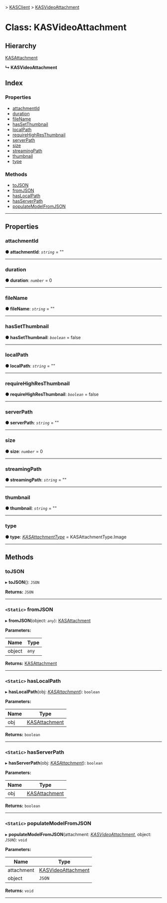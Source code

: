[](../README.md) > [KASClient](../modules/kasclient.md) > [KASVideoAttachment](../classes/kasclient.kasvideoattachment.md)

# Class: KASVideoAttachment

## Hierarchy

 [KASAttachment](kasclient.kasattachment.md)

**↳ KASVideoAttachment**

## Index

### Properties

* [attachmentId](kasclient.kasvideoattachment.md#attachmentid)
* [duration](kasclient.kasvideoattachment.md#duration)
* [fileName](kasclient.kasvideoattachment.md#filename)
* [hasSetThumbnail](kasclient.kasvideoattachment.md#hassetthumbnail)
* [localPath](kasclient.kasvideoattachment.md#localpath)
* [requireHighResThumbnail](kasclient.kasvideoattachment.md#requirehighresthumbnail)
* [serverPath](kasclient.kasvideoattachment.md#serverpath)
* [size](kasclient.kasvideoattachment.md#size)
* [streamingPath](kasclient.kasvideoattachment.md#streamingpath)
* [thumbnail](kasclient.kasvideoattachment.md#thumbnail)
* [type](kasclient.kasvideoattachment.md#type)


### Methods

* [toJSON](kasclient.kasvideoattachment.md#tojson)
* [fromJSON](kasclient.kasvideoattachment.md#fromjson)
* [hasLocalPath](kasclient.kasvideoattachment.md#haslocalpath)
* [hasServerPath](kasclient.kasvideoattachment.md#hasserverpath)
* [populateModelFromJSON](kasclient.kasvideoattachment.md#populatemodelfromjson)



---

## Properties

<a id="attachmentid"></a>

###  attachmentId

**● attachmentId**: *`string`* = ""

___
<a id="duration"></a>

###  duration

**● duration**: *`number`* = 0

___
<a id="filename"></a>

###  fileName

**● fileName**: *`string`* = ""

___
<a id="hassetthumbnail"></a>

###  hasSetThumbnail

**● hasSetThumbnail**: *`boolean`* = false

___
<a id="localpath"></a>

###  localPath

**● localPath**: *`string`* = ""

___
<a id="requirehighresthumbnail"></a>

###  requireHighResThumbnail

**● requireHighResThumbnail**: *`boolean`* = false

___
<a id="serverpath"></a>

###  serverPath

**● serverPath**: *`string`* = ""

___
<a id="size"></a>

###  size

**● size**: *`number`* = 0

___
<a id="streamingpath"></a>

###  streamingPath

**● streamingPath**: *`string`* = ""

___
<a id="thumbnail"></a>

###  thumbnail

**● thumbnail**: *`string`* = ""

___
<a id="type"></a>

###  type

**● type**: *[KASAttachmentType](../enums/kasclient.kasattachmenttype.md)* =  KASAttachmentType.Image

___

## Methods

<a id="tojson"></a>

###  toJSON

▸ **toJSON**(): `JSON`

**Returns:** `JSON`

___
<a id="fromjson"></a>

### `<Static>` fromJSON

▸ **fromJSON**(object: *`any`*): [KASAttachment](kasclient.kasattachment.md)

**Parameters:**

| Name | Type |
| ------ | ------ |
| object | `any` |

**Returns:** [KASAttachment](kasclient.kasattachment.md)

___
<a id="haslocalpath"></a>

### `<Static>` hasLocalPath

▸ **hasLocalPath**(obj: *[KASAttachment](kasclient.kasattachment.md)*): `boolean`

**Parameters:**

| Name | Type |
| ------ | ------ |
| obj | [KASAttachment](kasclient.kasattachment.md) |

**Returns:** `boolean`

___
<a id="hasserverpath"></a>

### `<Static>` hasServerPath

▸ **hasServerPath**(obj: *[KASAttachment](kasclient.kasattachment.md)*): `boolean`

**Parameters:**

| Name | Type |
| ------ | ------ |
| obj | [KASAttachment](kasclient.kasattachment.md) |

**Returns:** `boolean`

___
<a id="populatemodelfromjson"></a>

### `<Static>` populateModelFromJSON

▸ **populateModelFromJSON**(attachment: *[KASVideoAttachment](kasclient.kasvideoattachment.md)*, object: *`JSON`*): `void`

**Parameters:**

| Name | Type |
| ------ | ------ |
| attachment | [KASVideoAttachment](kasclient.kasvideoattachment.md) |
| object | `JSON` |

**Returns:** `void`

___

